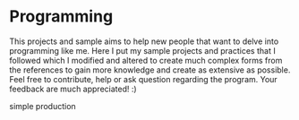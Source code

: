 # Programming
This projects and sample aims to help new people that want to delve into programming like me. Here I put my sample projects and practices that I followed which I modified and altered to create much complex forms from the references to gain more knowledge and create as extensive as possible. Feel free to contribute, help or ask question regarding the program. Your feedback are much appreciated! :)

simple production


